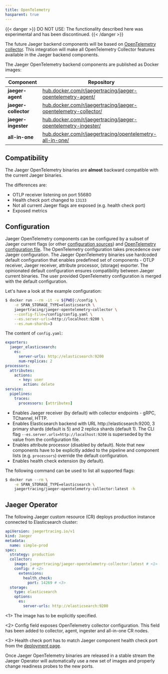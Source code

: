 ```yaml
---
title: OpenTelemetry
hasparent: true
---
```


{{< danger >}}
DO NOT USE: The functionality described here was experimental and has been discontinued.
{{< /danger >}}

The future Jaeger backend components will be based on [OpenTelemetry collector](https://opentelemetry.io/docs/collector/).
This integration will make all OpenTelemetry Collector features available in the Jaeger backend components.

The Jaeger OpenTelemetry backend components are published as Docker images:

Component             | Repository
--------------------- | ---
**jaeger-agent**      | [hub.docker.com/r/jaegertracing/jaeger-opentelemetry-agent/](https://hub.docker.com/r/jaegertracing/jaeger-opentelemetry-agent/)
**jaeger-collector**  | [hub.docker.com/r/jaegertracing/jaeger-opentelemetry-collector/](https://hub.docker.com/r/jaegertracing/jaeger-opentelemetry-collector/)
**jaeger-ingester**   | [hub.docker.com/r/jaegertracing/jaeger-opentelemetry-ingester/](https://hub.docker.com/r/jaegertracing/jaeger-opentelemetry-ingester/)
**all-in-one**        | [hub.docker.com/r/jaegertracing/opentelemetry-all-in-one/](https://hub.docker.com/r/jaegertracing/opentelemetry-all-in-one/)

## Compatibility

The Jaeger OpenTelemetry binaries are **almost** backward compatible with the current Jaeger binaries.

The differences are:

* OTLP receiver listening on port 55680
* Health check port changed to `13133`
* Not all current Jaeger flags are exposed (e.g. health check port)
* Exposed metrics

## Configuration

Jaeger OpenTelemetry components can be configured by a subset of Jaeger current flags (or other [configuration sources](../cli/))
and [OpenTelemetry configuration file](https://opentelemetry.io/docs/collector/configuration/).
The OpenTelemetry configuration takes precedence over Jaeger configuration.
The Jaeger OpenTelemetry binaries use hardcoded default configuration that enables predefined set of components - OTLP receiver, Jaeger receiver, attribute processor, (storage) exporter.
The opinionated default configuration ensures compatibility between Jaeger current binaries.
The user provided OpenTelemetry configuration is merged with the default configuration.

Let's have a look at the example configuration:

```sh
$ docker run --rm -it -v ${PWD}:/config \
    -e SPAN_STORAGE_TYPE=elasticsearch \
    jaegertracing/jaeger-opentelemetry-collector \
    --config-file=/config/config.yaml \
    --es.server-urls=http://localhost:9200 \
    --es.num-shards=3
```

The content of `config.yaml`:

```yaml
exporters:
  jaeger_elasticsearch:
    es:
      server-urls: http://elasticsearch:9200
      num-replicas: 2
processors:
  attributes:
    actions:
      - key: user
        action: delete
service:
  pipelines:
    traces:
      processors: [attributes]
```

* Enables Jaeger receiver (by default) with collector endpoints - gRPC, TChannel, HTTP.
* Enables Elasticsearch backend with URL http://elasticsearch:9200, 3 primary shards (default is 5) and 2 replica shards (default 1). The CLI flag `--es.server.urls=http://localhost:9200` is superseded by the value from the configuration file.
* Enables attribute processor (disabled by default). Note that new components have to be explicitly added to the pipeline and component lists (e.g. `processors`) override the default configuration.
* Enables health check extension (by default).

The following command can be used to list all supported flags:

```sh
$ docker run --rm \
    -e SPAN_STORAGE_TYPE=elasticsearch \
    jaegertracing/jaeger-opentelemetry-collector:latest -h
```

## Jaeger Operator

The following Jaeger custom resource (CR) deploys production instance connected to Elasticsearch cluster:

```yaml
apiVersion: jaegertracing.io/v1
kind: Jaeger
metadata:
  name: simple-prod
spec:
  strategy: production
  collector:
    image: jaegertracing/jaeger-opentelemetry-collector:latest # <1>
    config: # <2>
      extensions:
        health_check:
          port: 14269 # <3>
  storage:
    type: elasticsearch
    options:
      es:
        server-urls: http://elasticsearch:9200
```

<1> The image has to be explicitly specified.

<2> Config field exposes OpenTelemetry collector configuration. This field has been added to collector, agent, ingester and all-in-one CR nodes.

<3> Health check port has to match Jaeger component health check port from the [deployment page](../deployment).

Once Jaeger OpenTelemetry binaries are released in a stable stream the Jaeger Operator will automatically use a new set of images and properly change readiness probes to the new ports.
